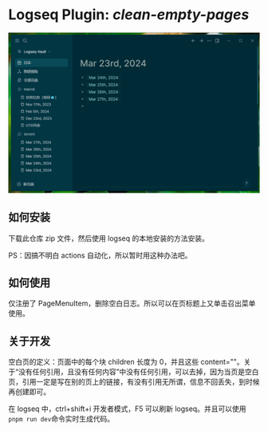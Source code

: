# Logseq Plugin: _clean-empty-pages_

![](instruction.gif)

## 如何安装

下载此仓库 zip 文件，然后使用 logseq 的本地安装的方法安装。

PS：因搞不明白 actions 自动化，所以暂时用这种办法吧。

## 如何使用

仅注册了 PageMenuItem，删除空白日志。所以可以在页标题上又单击召出菜单使用。

## 关于开发

空白页的定义：页面中的每个块 children 长度为 0，并且这些 content=""。关于“没有任何引用，且没有任何内容”中没有任何引用，可以去掉，因为当页是空白页，引用一定是写在别的页上的链接，有没有引用无所谓，信息不回丢失，到时候再创建即可。

在 logseq 中，ctrl+shift+i 开发者模式，F5 可以刷新 logseq。并且可以使用`pnpm run dev`命令实时生成代码。
